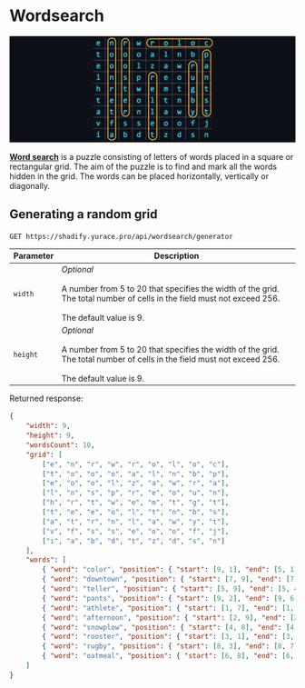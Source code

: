# Wordsearch

<p align="center"><img src="../images/wordsearch.png" alt="Wordsearch"/></p>

[**Word search**](https://en.wikipedia.org/wiki/Word_search) is a puzzle consisting of letters of words placed in a square or rectangular grid. The aim of the puzzle is to find and mark all the words hidden in the grid. The words can be placed horizontally, vertically or diagonally.

## Generating a random grid

```nginx
GET https://shadify.yurace.pro/api/wordsearch/generator
```

| Parameter | Description                                                                                                                                                                  |
| --------- | ---------------------------------------------------------------------------------------------------------------------------------------------------------------------------- |
| `width`   | _Optional_ <br><br> A number from 5 to 20 that specifies the width of the grid. The total number of cells in the field must not exceed 256. <br><br> The default value is 9. |
| `height`  | _Optional_ <br><br> A number from 5 to 20 that specifies the width of the grid. The total number of cells in the field must not exceed 256. <br><br> The default value is 9. |

Returned response:

```json
{
    "width": 9,
    "height": 9,
    "wordsCount": 10,
    "grid": [
        ["e", "n", "r", "w", "r", "o", "l", "o", "c"],
        ["t", "o", "o", "o", "a", "l", "n", "b", "p"],
        ["e", "o", "o", "l", "z", "a", "w", "r", "a"],
        ["l", "n", "s", "p", "r", "e", "o", "u", "n"],
        ["h", "r", "t", "w", "e", "m", "t", "g", "t"],
        ["t", "e", "e", "o", "l", "t", "n", "b", "s"],
        ["a", "t", "r", "n", "l", "a", "w", "y", "t"],
        ["v", "f", "s", "s", "e", "o", "o", "f", "j"],
        ["i", "a", "b", "d", "t", "z", "d", "s", "n"]
    ],
    "words": [
        { "word": "color", "position": { "start": [9, 1], "end": [5, 1] } },
        { "word": "downtown", "position": { "start": [7, 9], "end": [7, 2] } },
        { "word": "teller", "position": { "start": [5, 9], "end": [5, 4] } },
        { "word": "pants", "position": { "start": [9, 2], "end": [9, 6] } },
        { "word": "athlete", "position": { "start": [1, 7], "end": [1, 1] } },
        { "word": "afternoon", "position": { "start": [2, 9], "end": [2, 1] } },
        { "word": "snowplow", "position": { "start": [4, 8], "end": [4, 1] } },
        { "word": "rooster", "position": { "start": [3, 1], "end": [3, 7] } },
        { "word": "rugby", "position": { "start": [8, 3], "end": [8, 7] } },
        { "word": "oatmeal", "position": { "start": [6, 8], "end": [6, 2] } }
    ]
}
```

